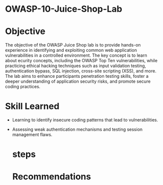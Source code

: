 # OWASP-10-Juice-Shop-Lab

# Objective

The objective of the OWASP Juice Shop lab is to provide hands-on experience in identifying and exploiting common web application vulnerabilities in a controlled environment. The key concept is to learn about ecurity concepts, including the OWASP Top Ten vulnerabilities, while practicing ethical hacking techniques such as input validation testing, authentication bypass, SQL injection, cross-site scripting (XSS), and more. The lab aims to enhance participants penetration testing skills, foster a deeper understanding of application security risks, and promote secure coding practices.


# Skill Learned
- Learning to identify insecure coding patterns that lead to vulnerabilities.
- Assessing weak authentication mechanisms and testing session management flaws.


  # steps


  # Recommendations

  
